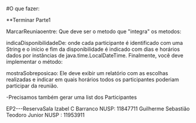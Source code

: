 #O que fazer:

**Terminar Parte1

MarcarReuniaoentre: Que deve ser o metodo que "integra" os metodos:

indicaDisponibilidadeDe:
  onde cada participante é identificado com uma String e o início e fim da disponibilidade
  é indicado com dias e horários dados por instâncias de java.time.LocalDateTime.
  Finalmente, você deve implementar o método:

mostraSobreposicao:
   Ele deve exibir um relatório com as escolhas realizadas e indicar em quais horários todos 
   os participantes poderiam participar da reunião.

-Precisamos também gerar uma list dos Participantes 

EP2---ReservaSala
Izabel  C Barranco NUSP: 11847711
Guilherme Sebastião Teodoro Junior NUSP : 11953911

